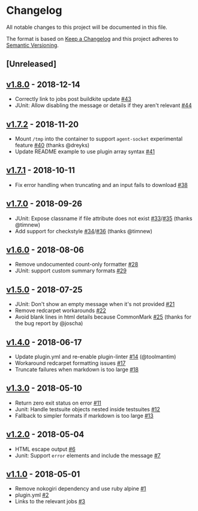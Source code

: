 # Changelog
All notable changes to this project will be documented in this file.

The format is based on [Keep a Changelog](http://keepachangelog.com/en/1.0.0/)
and this project adheres to [Semantic Versioning](http://semver.org/spec/v2.0.0.html).

## [Unreleased]

## [v1.8.0](https://github.com/bugcrowd/test-summary-buildkite-plugin/compare/v1.7.2...v1.8.0) - 2018-12-14
- Correctly link to jobs post buildkite update [#43](https://github.com/bugcrowd/test-summary-buildkite-plugin/pull/43)
- JUnit: Allow disabling the message or details if they aren't relevant [#44](https://github.com/bugcrowd/test-summary-buildkite-plugin/pull/44)

## [v1.7.2](https://github.com/bugcrowd/test-summary-buildkite-plugin/compare/v1.7.1...v1.7.2) - 2018-11-20
- Mount `/tmp` into the container to support `agent-socket` experimental feature [#40](https://github.com/bugcrowd/test-summary-buildkite-plugin/pull/40) (thanks @dreyks)
- Update README example to use plugin array syntax [#41](https://github.com/bugcrowd/test-summary-buildkite-plugin/pull/41)

## [v1.7.1](https://github.com/bugcrowd/test-summary-buildkite-plugin/compare/v1.7.0...v1.7.1) - 2018-10-11
- Fix error handling when truncating and an input fails to download [#38](https://github.com/bugcrowd/test-summary-buildkite-plugin/pull/38)

## [v1.7.0](https://github.com/bugcrowd/test-summary-buildkite-plugin/compare/v1.6.0...v1.7.0) - 2018-09-26
- JUnit: Expose classname if file attribute does not exist
  [#33](https://github.com/bugcrowd/test-summary-buildkite-plugin/pull/33)/[#35](https://github.com/bugcrowd/test-summary-buildkite-plugin/pull/35) (thanks @timnew)
- Add support for checkstyle
  [#34](https://github.com/bugcrowd/test-summary-buildkite-plugin/pull/34)/[#36](https://github.com/bugcrowd/test-summary-buildkite-plugin/pull/36) (thanks @timnew)

## [v1.6.0](https://github.com/bugcrowd/test-summary-buildkite-plugin/compare/v1.5.0...v1.6.0) - 2018-08-06
- Remove undocumented count-only formatter [#28](https://github.com/bugcrowd/test-summary-buildkite-plugin/pull/28)
- JUnit: support custom summary formats [#29](https://github.com/bugcrowd/test-summary-buildkite-plugin/pull/29)

## [v1.5.0](https://github.com/bugcrowd/test-summary-buildkite-plugin/compare/v1.4.0...v1.5.0) - 2018-07-25
- JUnit: Don't show an empty message when it's not provided [#21](https://github.com/bugcrowd/test-summary-buildkite-plugin/pull/21)
- Remove redcarpet workarounds [#22](https://github.com/bugcrowd/test-summary-buildkite-plugin/pull/22)
- Avoid blank lines in html details because CommonMark [#25](https://github.com/bugcrowd/test-summary-buildkite-plugin/pull/25)
    (thanks for the bug report by @joscha)

## [v1.4.0](https://github.com/bugcrowd/test-summary-buildkite-plugin/compare/v1.3.0...v1.4.0) - 2018-06-17
- Update plugin.yml and re-enable plugin-linter [#14](https://github.com/bugcrowd/test-summary-buildkite-plugin/pull/14) (@toolmantim)
- Workaround redcarpet formatting issues [#17](https://github.com/bugcrowd/test-summary-buildkite-plugin/pull/17)
- Truncate failures when markdown is too large [#18](https://github.com/bugcrowd/test-summary-buildkite-plugin/pull/18)

## [v1.3.0](https://github.com/bugcrowd/test-summary-buildkite-plugin/compare/v1.2.0...v1.3.0) - 2018-05-10
- Return zero exit status on error [#11](https://github.com/bugcrowd/test-summary-buildkite-plugin/pull/11)
- Junit: Handle testsuite objects nested inside testsuites [#12](https://github.com/bugcrowd/test-summary-buildkite-plugin/pull/12)
- Fallback to simpler formats if markdown is too large [#13](https://github.com/bugcrowd/test-summary-buildkite-plugin/pull/13)

## [v1.2.0](https://github.com/bugcrowd/test-summary-buildkite-plugin/compare/v1.1.0...v1.2.0) - 2018-05-04
- HTML escape output [#6](https://github.com/bugcrowd/test-summary-buildkite-plugin/pull/6)
- Junit: Support `error` elements and include the message [#7](https://github.com/bugcrowd/test-summary-buildkite-plugin/pull/7)

## [v1.1.0](https://github.com/bugcrowd/test-summary-buildkite-plugin/compare/v1.0.0...v1.1.0) - 2018-05-01

- Remove nokogiri dependency and use ruby alpine [#1](https://github.com/bugcrowd/test-summary-buildkite-plugin/pull/1)
- plugin.yml [#2](https://github.com/bugcrowd/test-summary-buildkite-plugin/pull/2)
- Links to the relevant jobs [#3](https://github.com/bugcrowd/test-summary-buildkite-plugin/pull/3)
